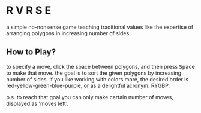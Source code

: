 # R V R S E
a simple no-nonsense game teaching traditional values like the expertise of arranging polygons in increasing number of sides


## How to Play?
to specify a move, click the space between polygons, and then press <kbd>Space</kbd> to make that move. the goal is to sort the given polygons by increasing number of sides. if you like working with colors more, the desired order is red-yellow-green-blue-purple, or as a delightful acronym: RYGBP. 

p.s. to reach that goal you can only make certain number of moves, displayed as 'moves left'.
